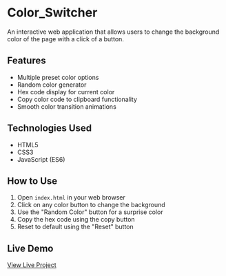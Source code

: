 # Color_Switcher
An interactive web application that allows users to change the background color of the page with a click of a button.

## Features

- Multiple preset color options
- Random color generator
- Hex code display for current color
- Copy color code to clipboard functionality
- Smooth color transition animations

## Technologies Used

- HTML5
- CSS3
- JavaScript (ES6)

## How to Use

1. Open `index.html` in your web browser
2. Click on any color button to change the background
3. Use the "Random Color" button for a surprise color
4. Copy the hex code using the copy button
5. Reset to default using the "Reset" button

## Live Demo

[View Live Project](colorswitcher-three.vercel.app/)
